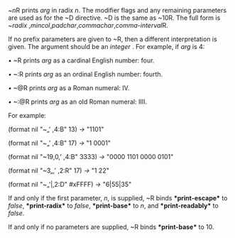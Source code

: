  



~*n*R prints *arg* in radix *n*. The modifier flags and any remaining parameters are used as for the ~D directive. ~D is the same as ~10R. The full form is ~*radix* ,*mincol*,*padchar*,*commachar*,*comma-interval*R. 



If no prefix parameters are given to ~R, then a different interpretation is given. The argument should be an *integer* . For example, if *arg* is 4: 



*•* ~R prints *arg* as a cardinal English number: four. 



*•* ~:R prints *arg* as an ordinal English number: fourth. 



*•* ~@R prints *arg* as a Roman numeral: IV. 







 



 



*•* ~:@R prints *arg* as an old Roman numeral: IIII. 



For example: 



(format nil "~„’ ,4:B" 13) *→* "1101" 



(format nil "~„’ ,4:B" 17) *→* "1 0001" 



(format nil "~19,0,’ ,4:B" 3333) *→* "0000 1101 0000 0101" 



(format nil "~3„,’ ,2:R" 17) *→* "1 22" 



(format nil "~„’|,2:D" #xFFFF) *→* "6|55|35" 



If and only if the first parameter, *n*, is supplied, ~R binds **\*print-escape\*** to *false*, **\*print-radix\*** to *false*, **\*print-base\*** to *n*, and **\*print-readably\*** to *false*. 



If and only if no parameters are supplied, ~R binds **\*print-base\*** to 10. 



